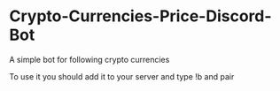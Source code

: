 # Crypto-Currencies-Price-Discord-Bot
A simple bot for following crypto currencies

To use it you should add it to your server and type !b and pair
